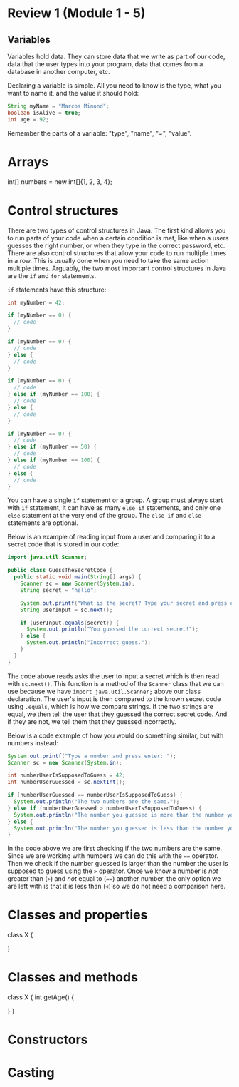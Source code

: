 # Review 1 (Module 1 - 5)

<style>
@media print {
  pre {
    border: 1px solid gray;
    page-break-inside: avoid;
  }
}

.break {
  page-break-after: always;
}
</style>

## Variables

Variables hold data. They can store data that we write as part of our code,
data that the user types into your program, data that comes from a database in
another computer, etc.

Declaring a variable is simple. All you need to know is the type, what you want
to name it, and the value it should hold:

```java
String myName = "Marcos Minond";
boolean isAlive = true;
int age = 92;
```

Remember the parts of a variable: "type", "name", "=", "value".

# Arrays

int[] numbers = new int[]{1, 2, 3, 4};

# Control structures

There are two types of control structures in Java. The first kind allows you to
run parts of your code when a certain condition is met, like when a users
guesses the right number, or when they type in the correct password, etc. There
are also control structures that allow your code to run multiple times in a
row. This is usually done when you need to take the same action multiple times.
Arguably, the two most important control structures in Java are the `if` and
`for` statements.

`if` statements have this structure:

```java
int myNumber = 42;

if (myNumber == 0) {
  // code
}

if (myNumber == 0) {
  // code
} else {
  // code
}

if (myNumber == 0) {
  // code
} else if (myNumber == 100) {
  // code
} else {
  // code
}

if (myNumber == 0) {
  // code
} else if (myNumber == 50) {
  // code
} else if (myNumber == 100) {
  // code
} else {
  // code
}
```

You can have a single `if` statement or a group. A group must always start with
`if` statement, it can have as many `else if` statements, and only one `else`
statement at the very end of the group. The `else if` and `else` statements are
optional.

Below is an example of reading input from a user and comparing it to a secret
code that is stored in our code:

```java
import java.util.Scanner;

public class GuessTheSecretCode {
  public static void main(String[] args) {
    Scanner sc = new Scanner(System.in);
    String secret = "hello";

    System.out.printf("What is the secret? Type your secret and press enter: ");
    String userInput = sc.next();

    if (userInput.equals(secret)) {
      System.out.println("You guessed the correct secret!");
    } else {
      System.out.println("Incorrect guess.");
    }
  }
}
```

The code above reads asks the user to input a secret which is then read with
`sc.next()`. This function is a method of the `Scanner` class that we can use
because we have `import java.util.Scanner;` above our class declaration. The
user's input is then compared to the known secret code using `.equals`, which
is how we compare strings. If the two strings are equal, we then tell the user
that they guessed the correct secret code. And if they are not, we tell them
that they guessed incorrectly.

Below is a code example of how you would do something similar, but with numbers
instead:


```java
System.out.printf("Type a number and press enter: ");
Scanner sc = new Scanner(System.in);

int numberUserIsSupposedToGuess = 42;
int numberUserGuessed = sc.nextInt();

if (numberUserGuessed == numberUserIsSupposedToGuess) {
  System.out.println("The two numbers are the same.");
} else if (numberUserGuessed > numberUserIsSupposedToGuess) {
  System.out.println("The number you guessed is more than the number you are supposed to guess.");
} else {
  System.out.println("The number you guessed is less than the number you are supposed to guess.");
}
```

In the code above we are first checking if the two numbers are the same. Since
we are working with numbers we can do this with the `==` operator. Then we
check if the number guessed is larger than the number the user is supposed to
guess using the `>` operator. Once we know a number is *not* greater than (`>`)
and *not* equal to (`==`) another number, the only option we are left with is
that it is less than (`<`) so we do not need a comparison here.


# Classes and properties

class X {

}

# Classes and methods

class X {
  int getAge() {

  }
}

# Constructors

# Casting

